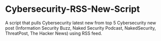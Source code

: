 # Cybersecurity-RSS-New-Script
A script that pulls Cybersecurity latest new from top 5 Cybersecurity new post (Information Security Buzz, Naked Security Podcast, NakedSecurity, ThreatPost, The Hacker News) using RSS feed.
